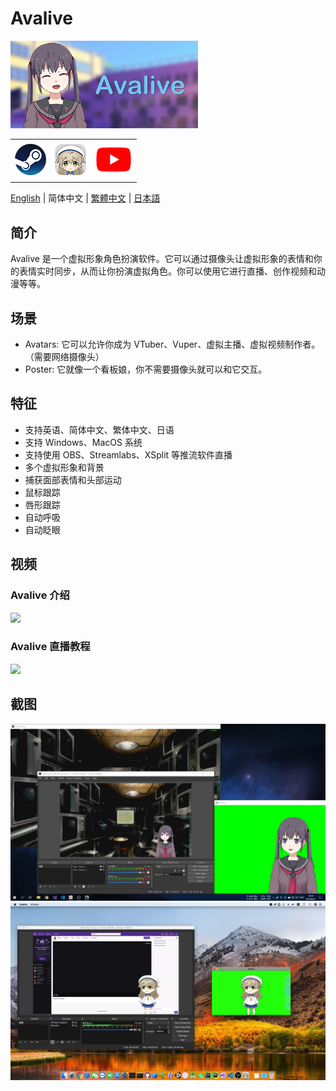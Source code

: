 # Avalive

<img src="./Assets/Resources/Avalive-460x215.png" width = "300"/>
<table>
    <tr>
        <td>
            <a><img src="https://raw.githubusercontent.com/avamoe/Avalive/master/Assets/Resources/Steam-logo.png" height = "50"></a>
        </td>
        <td>
            <a href="https://ava.moe/"><img src="https://raw.githubusercontent.com/avamoe/Avalive/master/Assets/Resources/Avalive-logo.png" height = "50"></a>
        </td>
        <td>
            <a href="https://www.youtube.com/channel/UCv8I7x73RXZjGImJvMS6DbQ"><img src="https://raw.githubusercontent.com/avamoe/Avalive/master/Assets/Resources/YouTube-logo.png" height = "60"></a>
        </td>
    </tr>
</table>

[English](README.md) | 简体中文 | [繁體中文](README_zh-Hant.md) | [日本語](README_ja.md)

## 简介

Avalive 是一个虚拟形象角色扮演软件。它可以通过摄像头让虚拟形象的表情和你的表情实时同步，从而让你扮演虚拟角色。你可以使用它进行直播、创作视频和动漫等等。

## 场景

* Avatars: 它可以允许你成为 VTuber、Vuper、虚拟主播、虚拟视频制作者。（需要网络摄像头）
* Poster: 它就像一个看板娘，你不需要摄像头就可以和它交互。

## 特征

* 支持英语、简体中文、繁体中文、日语
* 支持 Windows、MacOS 系统
* 支持使用 OBS、Streamlabs、XSplit 等推流软件直播
* 多个虚拟形象和背景
* 捕获面部表情和头部运动
* 鼠标跟踪
* 唇形跟踪
* 自动呼吸
* 自动眨眼

## 视频

### Avalive 介绍

[![](https://img.youtube.com/vi/Gjs19vlBNWY/0.jpg)](https://www.youtube.com/watch?v=Gjs19vlBNWY&list=PL0x0SdqY3V3GVIQDjjevth4u0r76lcVWq)

### Avalive 直播教程

[![](https://img.youtube.com/vi/P6QszXUa7So/0.jpg)](https://www.youtube.com/watch?v=P6QszXUa7So&list=PL0x0SdqY3V3GVIQDjjevth4u0r76lcVWq&index=2)


## 截图

<img src="./Assets/Resources/Avalive-Windows.jpg" width = "960"/>
<img src="./Assets/Resources/Avalive-MacOS.jpg" width = "960"/>